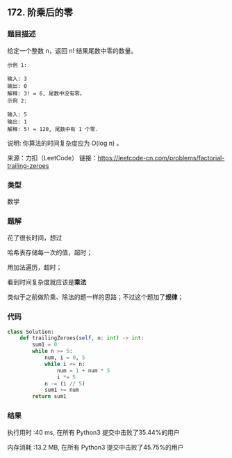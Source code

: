 ## 172. 阶乘后的零



### 题目描述

给定一个整数 n，返回 n! 结果尾数中零的数量。

```
示例 1:

输入: 3
输出: 0
解释: 3! = 6, 尾数中没有零。
示例 2:

输入: 5
输出: 1
解释: 5! = 120, 尾数中有 1 个零.
```


说明: 你算法的时间复杂度应为 O(log n) 。

来源：力扣（LeetCode）
链接：https://leetcode-cn.com/problems/factorial-trailing-zeroes



### 类型

数学



### 题解

花了很长时间，想过

哈希表存储每一次的值，超时；

用加法遍历，超时；

看到时间复杂度就应该是**乘法**

类似于之前做阶乘、除法的题一样的思路；不过这个题加了**规律**；



### 代码

```python
class Solution:
    def trailingZeroes(self, n: int) -> int:
    	sum1 = 0
    	while n >= 5:
    		num, i = 0, 5
    		while i <= n:
    			num = 1 + num * 5
    			i *= 5
    		n -= (i // 5)
    		sum1 += num
    	return sum1
```



### 结果

执行用时 :40 ms, 在所有 Python3 提交中击败了35.44%的用户

内存消耗 :13.2 MB, 在所有 Python3 提交中击败了45.75%的用户